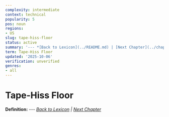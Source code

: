 ```yaml
---
complexity: intermediate
context: technical
popularity: 5
pos: noun
regions:
- US
slug: tape-hiss-floor
status: active
summary: '--- *[Back to Lexicon](../README.md) | [Next Chapter](../chapters/chapter-t.md)*'
term: Tape-Hiss Floor
updated: '2025-10-06'
verification: unverified
genres:
- all
---
```


# Tape-Hiss Floor

**Definition:** --- *[Back to Lexicon](../README.md) | [Next Chapter](../chapters/chapter-t.md)*

